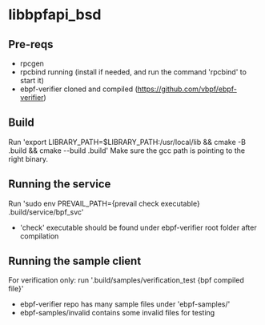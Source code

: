 # libbpfapi_bsd

## Pre-reqs

- rpcgen
- rpcbind running (install if needed, and run the command 'rpcbind' to start it)
- ebpf-verifier cloned and compiled (https://github.com/vbpf/ebpf-verifier)

## Build

Run 'export LIBRARY_PATH=$LIBRARY_PATH:/usr/local/lib && cmake -B .build && cmake --build .build'
Make sure the gcc path is pointing to the right binary.

## Running the service

Run 'sudo env PREVAIL_PATH={prevail check executable} .build/service/bpf_svc'
- 'check' executable should be found under ebpf-verifier root folder after compilation

## Running the sample client

For verification only: run '.build/samples/verification_test {bpf compiled file}'
- ebpf-verifier repo has many sample files under 'ebpf-samples/'
- ebpf-samples/invalid contains some invalid files for testing